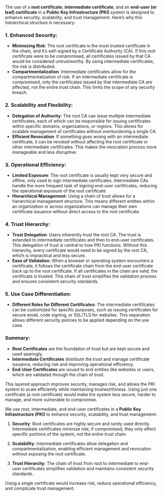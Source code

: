 The use of a **root certificate**, **intermediate certificate**, and an **end-user (or leaf) certificate** in a **Public Key Infrastructure (PKI)** system is designed to enhance security, scalability, and trust management. Here’s why this hierarchical structure is necessary:

### 1. **Enhanced Security**:

   - **Minimizing Risk**: The root certificate is the most trusted certificate in the chain, and it’s self-signed by a Certificate Authority (CA). If this root certificate were to be compromised, all certificates issued by that CA would be considered untrustworthy. By using intermediate certificates, the risk is distributed.
   - **Compartmentalization**: Intermediate certificates allow for the compartmentalization of risk. If an intermediate certificate is compromised, only the certificates issued by that intermediate CA are affected, not the entire trust chain. This limits the scope of any security breach.

### 2. **Scalability and Flexibility**:

   - **Delegation of Authority**: The root CA can issue multiple intermediate certificates, each of which can be responsible for issuing certificates within specific domains, organizations, or regions. This allows for scalable management of certificates without overburdening a single CA.
   - **Efficient Revocation**: If something goes wrong with an intermediate certificate, it can be revoked without affecting the root certificate or other intermediate certificates. This makes the revocation process more manageable and less disruptive.

### 3. **Operational Efficiency**:

   - **Limited Exposure**: The root certificate is usually kept very secure and offline, only used to sign intermediate certificates. Intermediate CAs handle the more frequent task of signing end-user certificates, reducing the operational exposure of the root certificate.
   - **Hierarchical Management**: Using a chain of trust allows for a hierarchical management structure. This means different entities within an organization or across organizations can manage their own certificate issuance without direct access to the root certificate.

### 4. **Trust Hierarchy**:
   - **Trust Delegation**: Users inherently trust the root CA. The trust is extended to intermediate certificates and then to end-user certificates. This delegation of trust is central to how PKI functions. Without this hierarchy, every certificate would need to be signed by the root CA, which is impractical and less secure.
   - **Ease of Validation**: When a browser or operating system encounters a certificate, it follows the certificate chain from the end-user certificate back up to the root certificate. If all certificates in the chain are valid, the certificate is trusted. This chain of trust simplifies the validation process and ensures consistent security standards.

### 5. **Use Case Differentiation**:
   - **Different Roles for Different Certificates**: The intermediate certificates can be customized for specific purposes, such as issuing certificates for secure email, code signing, or SSL/TLS for websites. This separation allows different security policies to be applied depending on the use case.

### Summary:
- **Root Certificates** are the foundation of trust but are kept secure and used sparingly.
- **Intermediate Certificates** distribute the trust and manage certificate issuance, reducing risk and improving operational efficiency.
- **End-User Certificates** are issued to end entities like websites or users, which are validated through the chain of trust.

This layered approach improves security, manages risk, and allows the PKI system to scale efficiently while maintaining trustworthiness. Using just one certificate (a root certificate) would make the system less secure, harder to manage, and more vulnerable to compromise.

We use root, intermediate, and end-user certificates in a **Public Key Infrastructure (PKI)** to enhance security, scalability, and trust management:

1. **Security**: Root certificates are highly secure and rarely used directly. Intermediate certificates minimize risk; if compromised, they only affect specific portions of the system, not the entire trust chain.

2. **Scalability**: Intermediate certificates allow delegation and compartmentalization, enabling efficient management and revocation without exposing the root certificate.

3. **Trust Hierarchy**: The chain of trust from root to intermediate to end-user certificates simplifies validation and maintains consistent security standards.

Using a single certificate would increase risk, reduce operational efficiency, and complicate trust management.